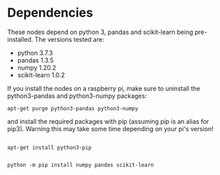 # Dependencies

These nodes depend on python 3, pandas and scikit-learn being pre-installed. The versions tested are:

- python 3.7.3
- pandas 1.3.5
- numpy 1.20.2
- scikit-learn 1.0.2

If you install the nodes on a raspberry pi, make sure to uninstall the python3-pandas and python3-numpy packages:

<code>apt-get purge python3-pandas python3-numpy</code>

and install the required packages with pip (assuming pip is an alias for pip3). Warning this may take some time depending on your pi's version!

<code>
apt-get install python3-pip

python -m pip install numpy pandas scikit-learn

</code>
